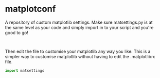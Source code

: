 matplotconf
=============

<p>A repository of custom matplotlib settings. Make sure matsettings.py is at the same level as your code and simply import in to your script and you're good to go! </p>
<br><p>Then edit the file to customise your matplotlib any way you like. This is a simpler way to customise matplotlib without having to edit the .matplotlibrc file.</p>

```python
import matsettings
```
